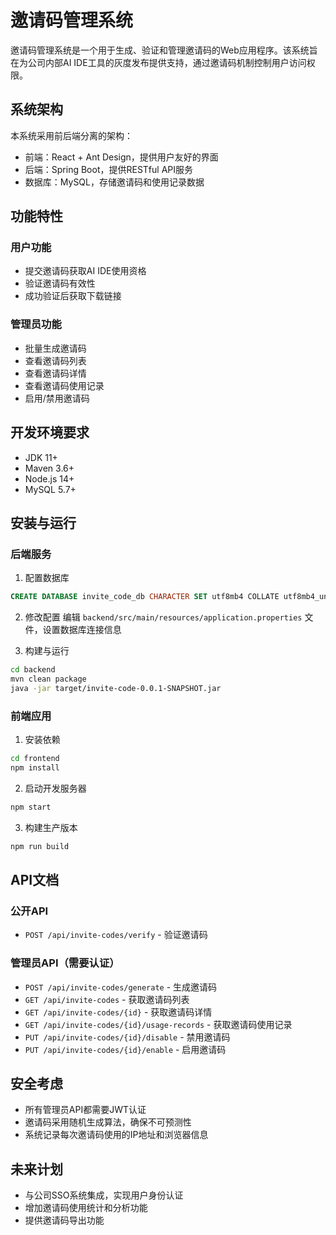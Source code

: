 # 邀请码管理系统

邀请码管理系统是一个用于生成、验证和管理邀请码的Web应用程序。该系统旨在为公司内部AI IDE工具的灰度发布提供支持，通过邀请码机制控制用户访问权限。

## 系统架构

本系统采用前后端分离的架构：

- 前端：React + Ant Design，提供用户友好的界面
- 后端：Spring Boot，提供RESTful API服务
- 数据库：MySQL，存储邀请码和使用记录数据

## 功能特性

### 用户功能
- 提交邀请码获取AI IDE使用资格
- 验证邀请码有效性
- 成功验证后获取下载链接

### 管理员功能
- 批量生成邀请码
- 查看邀请码列表
- 查看邀请码详情
- 查看邀请码使用记录
- 启用/禁用邀请码

## 开发环境要求

- JDK 11+
- Maven 3.6+
- Node.js 14+
- MySQL 5.7+

## 安装与运行

### 后端服务

1. 配置数据库
```sql
CREATE DATABASE invite_code_db CHARACTER SET utf8mb4 COLLATE utf8mb4_unicode_ci;
```

2. 修改配置
编辑 `backend/src/main/resources/application.properties` 文件，设置数据库连接信息

3. 构建与运行
```bash
cd backend
mvn clean package
java -jar target/invite-code-0.0.1-SNAPSHOT.jar
```

### 前端应用

1. 安装依赖
```bash
cd frontend
npm install
```

2. 启动开发服务器
```bash
npm start
```

3. 构建生产版本
```bash
npm run build
```

## API文档

### 公开API
- `POST /api/invite-codes/verify` - 验证邀请码

### 管理员API（需要认证）
- `POST /api/invite-codes/generate` - 生成邀请码
- `GET /api/invite-codes` - 获取邀请码列表
- `GET /api/invite-codes/{id}` - 获取邀请码详情
- `GET /api/invite-codes/{id}/usage-records` - 获取邀请码使用记录
- `PUT /api/invite-codes/{id}/disable` - 禁用邀请码
- `PUT /api/invite-codes/{id}/enable` - 启用邀请码

## 安全考虑

- 所有管理员API都需要JWT认证
- 邀请码采用随机生成算法，确保不可预测性
- 系统记录每次邀请码使用的IP地址和浏览器信息

## 未来计划

- 与公司SSO系统集成，实现用户身份认证
- 增加邀请码使用统计和分析功能
- 提供邀请码导出功能 